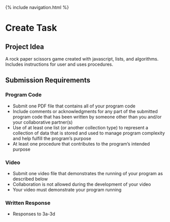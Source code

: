 {% include navigation.html %}

# **Create Task**

## Project Idea
A rock paper scissors game created with javascript, lists, and algorithms. Includes instructions for user and uses procedures.

## Submission Requirements

### Program Code
- Submit one PDF file that contains all of your program code
- Include comments or acknowledgments for any part of the submitted program code that has been written by someone other than you and/or your collaborative partner(s)
- Use of at least one list (or another collection type) to represent a collection of data that is stored and used to manage program complexity and help fulfill the program’s purpose
- At least one procedure that contributes to the program’s intended purpose

### Video
- Submit one video file that demonstrates the running of your program as described below
- Collaboration is not allowed during the development of your video
- Your video must demonstrate your program running

### Written Response
- Responses to 3a-3d
